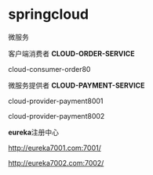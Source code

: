 # springcloud
微服务

客户端消费者 **CLOUD-ORDER-SERVICE**

cloud-consumer-order80

微服务提供者 **CLOUD-PAYMENT-SERVICE**

cloud-provider-payment8001

cloud-provider-payment8002

**eureka**注册中心

http://eureka7001.com:7001/

http://eureka7002.com:7002/




